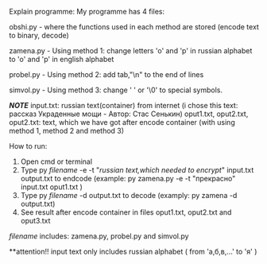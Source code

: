 Explain programme: 
My programme has 4 files:

obshi.py - where the functions used in each method are stored (encode text to binary, decode) 

zamena.py - Using method 1: change letters 'o' and 'p' in russian alphabet to 'o' and 'p' in english alphabet

probel.py - Using method 2: add tab,"\n" to the end of lines

simvol.py - Using method 3: change ' ' or '\0' to special symbols.


***NOTE***
input.txt: russian text(container) from internet (i chose this text: рассказ Украденные мощи - Автор: Стас Сенькин)
oput1.txt, oput2.txt, oput2.txt: text, which we have got after encode container (with using method 1, method 2 and method 3)


How to run:

1. Open cmd or terminal
2. Type py *filename* -e -t "*russian text,which needed to encrypt*" input.txt output.txt  to endcode
(example: py zamena.py -e -t "прекрасно" input.txt oput1.txt )
3. Type py *filename* -d output.txt to decode
(examply: py zamena -d output.txt)
4. See result after encode container in files oput1.txt, oput2.txt and oput3.txt

*filename* includes: zamena.py, probel.py and simvol.py

**attention!! input text only includes russian alphabet ( from 'а,б,в,...' to 'я' ) 
